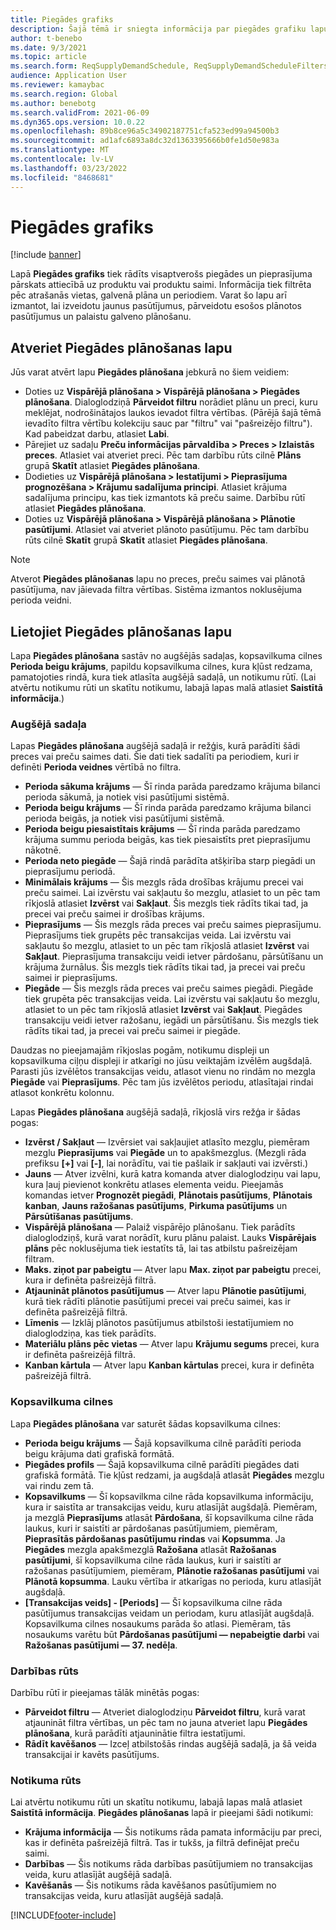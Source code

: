 ```yaml
---
title: Piegādes grafiks
description: Šajā tēmā ir sniegta informācija par piegādes grafiku lapu un tās iespējām.
author: t-benebo
ms.date: 9/3/2021
ms.topic: article
ms.search.form: ReqSupplyDemandSchedule, ReqSupplyDemandScheduleFilters, ReqSupplyDemandItemDetails, ReqTransFuturesActionsPart, ReqSupplyDemandOverviewLegendPart
audience: Application User
ms.reviewer: kamaybac
ms.search.region: Global
ms.author: benebotg
ms.search.validFrom: 2021-06-09
ms.dyn365.ops.version: 10.0.22
ms.openlocfilehash: 89b8ce96a5c34902187751cfa523ed99a94500b3
ms.sourcegitcommit: ad1afc6893a8dc32d1363395666b0fe1d50e983a
ms.translationtype: MT
ms.contentlocale: lv-LV
ms.lasthandoff: 03/23/2022
ms.locfileid: "8468681"
---
```

# <a name="supply-schedule"></a>Piegādes grafiks

[!include [banner](../includes/banner.md)]

Lapā **Piegādes grafiks** tiek rādīts visaptverošs piegādes un pieprasījuma pārskats attiecībā uz produktu vai produktu saimi. Informācija tiek filtrēta pēc atrašanās vietas, galvenā plāna un periodiem. Varat šo lapu arī izmantot, lai izveidotu jaunus pasūtījumus, pārveidotu esošos plānotos pasūtījumus un palaistu galveno plānošanu.

## <a name="open-the-supply-schedule-page"></a>Atveriet Piegādes plānošanas lapu

Jūs varat atvērt lapu **Piegādes plānošana** jebkurā no šiem veidiem:

- Doties uz **Vispārējā plānošana \> Vispārējā plānošana \> Piegādes plānošana**. Dialoglodziņā **Pārveidot filtru** norādiet plānu un preci, kuru meklējat, nodrošinātajos laukos ievadot filtra vērtības. (Pārējā šajā tēmā ievadīto filtra vērtību kolekciju sauc par "filtru" vai "pašreizējo filtru"). Kad pabeidzat darbu, atlasiet **Labi**.
- Pārejiet uz sadaļu **Preču informācijas pārvaldība \> Preces \> Izlaistās preces**. Atlasiet vai atveriet preci. Pēc tam darbību rūts cilnē **Plāns** grupā **Skatīt** atlasiet **Piegādes plānošana**.
- Dodieties uz **Vispārējā plānošana \> Iestatījumi \> Pieprasījuma prognozēšana \> Krājumu sadalījuma principi**. Atlasiet krājuma sadalījuma principu, kas tiek izmantots kā preču saime. Darbību rūtī atlasiet **Piegādes plānošana**.
- Doties uz **Vispārējā plānošana \> Vispārējā plānošana \> Plānotie pasūtījumi**. Atlasiet vai atveriet plānoto pasūtījumu. Pēc tam darbību rūts cilnē **Skatīt** grupā **Skatīt** atlasiet **Piegādes plānošana**.

> [!NOTE]
> Atverot **Piegādes plānošanas** lapu no preces, preču saimes vai plānotā pasūtījuma, nav jāievada filtra vērtības. Sistēma izmantos noklusējuma perioda veidni.

## <a name="use-the-supply-schedule-page"></a>Lietojiet Piegādes plānošanas lapu

Lapa **Piegādes plānošana** sastāv no augšējās sadaļas, kopsavilkuma cilnes **Perioda beigu krājums**, papildu kopsavilkuma cilnes, kura kļūst redzama, pamatojoties rindā, kura tiek atlasīta augšējā sadaļā, un notikumu rūtī. (Lai atvērtu notikumu rūti un skatītu notikumu, labajā lapas malā atlasiet **Saistītā informācija**.)

### <a name="upper-section"></a>Augšējā sadaļa

Lapas **Piegādes plānošana** augšējā sadaļā ir režģis, kurā parādīti šādi preces vai preču saimes dati. Šie dati tiek sadalīti pa periodiem, kuri ir definēti **Perioda veidnes** vērtībā no filtra.

- **Perioda sākuma krājums** — Šī rinda parāda paredzamo krājuma bilanci perioda sākumā, ja notiek visi pasūtījumi sistēmā.
- **Perioda beigu krājums** — Šī rinda parāda paredzamo krājuma bilanci perioda beigās, ja notiek visi pasūtījumi sistēmā.
- **Perioda beigu piesaistītais krājums** — Šī rinda parāda paredzamo krājuma summu perioda beigās, kas tiek piesaistīts pret pieprasījumu nākotnē.
- **Perioda neto piegāde** — Šajā rindā parādīta atšķirība starp piegādi un pieprasījumu periodā.
- **Minimālais krājums** — Šis mezgls rāda drošības krājumu precei vai preču saimei. Lai izvērstu vai sakļautu šo mezglu, atlasiet to un pēc tam rīkjoslā atlasiet **Izvērst** vai **Sakļaut**. Šis mezgls tiek rādīts tikai tad, ja precei vai preču saimei ir drošības krājums.
- **Pieprasījums** — Šis mezgls rāda preces vai preču saimes pieprasījumu. Pieprasījums tiek grupēts pēc transakcijas veida. Lai izvērstu vai sakļautu šo mezglu, atlasiet to un pēc tam rīkjoslā atlasiet **Izvērst** vai **Sakļaut**. Pieprasījuma transakciju veidi ietver pārdošanu, pārsūtīšanu un krājuma žurnālus. Šis mezgls tiek rādīts tikai tad, ja precei vai preču saimei ir pieprasījums.
- **Piegāde** — Šis mezgls rāda preces vai preču saimes piegādi. Piegāde tiek grupēta pēc transakcijas veida. Lai izvērstu vai sakļautu šo mezglu, atlasiet to un pēc tam rīkjoslā atlasiet **Izvērst** vai **Sakļaut**. Piegādes transakciju veidi ietver ražošanu, iegādi un pārsūtīšanu. Šis mezgls tiek rādīts tikai tad, ja precei vai preču saimei ir piegāde.

Daudzas no pieejamajām rīkjoslas pogām, notikumu displeji un kopsavilkuma ciļņu displeji ir atkarīgi no jūsu veiktajām izvēlēm augšdaļā. Parasti jūs izvēlētos transakcijas veidu, atlasot vienu no rindām no mezgla **Piegāde** vai **Pieprasījums**. Pēc tam jūs izvēlētos periodu, atlasītajai rindai atlasot konkrētu kolonnu.

Lapas **Piegādes plānošana** augšējā sadaļā, rīkjoslā virs režģa ir šādas pogas:

- **Izvērst / Sakļaut** — Izvērsiet vai sakļaujiet atlasīto mezglu, piemēram mezglu **Pieprasījums** vai **Piegāde** un to apakšmezglus. (Mezgli rāda prefiksu **\[+\]** vai **\[-\]**, lai norādītu, vai tie pašlaik ir sakļauti vai izvērsti.)
- **Jauns** — Atver izvēlni, kurā katra komanda atver dialoglodziņu vai lapu, kura ļauj pievienot konkrētu atlases elementa veidu. Pieejamās komandas ietver **Prognozēt piegādi**, **Plānotais pasūtījums**, **Plānotais kanban**, **Jauns ražošanas pasūtījums**, **Pirkuma pasūtījums** un **Pārsūtīšanas pasūtījums**.
- **Vispārējā plānošana** — Palaiž vispārējo plānošanu. Tiek parādīts dialoglodziņš, kurā varat norādīt, kuru plānu palaist. Lauks **Vispārējais plāns** pēc noklusējuma tiek iestatīts tā, lai tas atbilstu pašreizējam filtram.
- **Maks. ziņot par pabeigtu** — Atver lapu **Max. ziņot par pabeigtu** precei, kura ir definēta pašreizējā filtrā.
- **Atjaunināt plānotos pasūtījumus** — Atver lapu **Plānotie pasūtījumi**, kurā tiek rādīti plānotie pasūtījumi precei vai preču saimei, kas ir definēta pašreizējā filtrā.
- **Līmenis** — Izklāj plānotos pasūtījumus atbilstoši iestatījumiem no dialoglodziņa, kas tiek parādīts.
- **Materiālu plāns pēc vietas** — Atver lapu **Krājumu segums** precei, kura ir definēta pašreizējā filtrā.
- **Kanban kārtula** — Atver lapu **Kanban kārtulas** precei, kura ir definēta pašreizējā filtrā.

### <a name="fasttabs"></a>Kopsavilkuma cilnes

Lapa **Piegādes plānošana** var saturēt šādas kopsavilkuma cilnes:

- **Perioda beigu krājums** — Šajā kopsavilkuma cilnē parādīti perioda beigu krājuma dati grafiskā formātā.
- **Piegādes profils** — Šajā kopsavilkuma cilnē parādīti piegādes dati grafiskā formātā. Tie kļūst redzami, ja augšdaļā atlasāt **Piegādes** mezglu vai rindu zem tā.
- **Kopsavilkums** — Šī kopsavilkma cilne rāda kopsavilkuma informāciju, kura ir saistīta ar transakcijas veidu, kuru atlasījāt augšdaļā. Piemēram, ja mezglā **Pieprasījums** atlasāt **Pārdošana**, šī kopsavilkuma cilne rāda laukus, kuri ir saistīti ar pārdošanas pasūtījumiem, piemēram, **Pieprasītās pārdošanas pasūtījumu rindas** vai **Kopsumma**. Ja **Piegādes** mezgla apakšmezglā **Ražošana** atlasāt **Ražošanas pasūtījumi**, šī kopsavilkuma cilne rāda laukus, kuri ir saistīti ar ražošanas pasūtījumiem, piemēram, **Plānotie ražošanas pasūtījumi** vai **Plānotā kopsumma**. Lauku vērtība ir atkarīgas no perioda, kuru atlasījāt augšdaļā. 
- **\[Transakcijas veids\] - \[Periods\]** — Šī kopsavilkuma cilne rāda pasūtījumus transakcijas veidam un periodam, kuru atlasījāt augšdaļā. Kopsavilkuma cilnes nosaukums parāda šo atlasi. Piemēram, tās nosaukums varētu būt **Pārdošanas pasūtījumi — nepabeigtie darbi** vai **Ražošanas pasūtījumi — 37. nedēļa**.

### <a name="action-pane"></a>Darbības rūts

Darbību rūtī ir pieejamas tālāk minētās pogas:

- **Pārveidot filtru** — Atveriet dialoglodziņu **Pārveidot filtru**, kurā varat atjaunināt filtra vērtības, un pēc tam no jauna atveriet lapu **Piegādes plānošana**, kurā parādīti atjauninātie filtra iestatījumi.
- **Rādīt kavēšanos** — Izceļ atbilstošās rindas augšējā sadaļā, ja šā veida transakcijai ir kavēts pasūtījums.

### <a name="factbox-pane"></a>Notikuma rūts

Lai atvērtu notikumu rūti un skatītu notikumu, labajā lapas malā atlasiet **Saistītā informācija**. **Piegādes plānošanas** lapā ir pieejami šādi notikumi:

- **Krājuma informācija** — Šis notikums rāda pamata informāciju par preci, kas ir definēta pašreizējā filtrā. Tas ir tukšs, ja filtrā definējat preču saimi.
- **Darbības** — Šis notikums rāda darbības pasūtījumiem no transakcijas veida, kuru atlasījāt augšējā sadaļā.
- **Kavēšanās** — Šis notikums rāda kavēšanos pasūtījumiem no transakcijas veida, kuru atlasījāt augšējā sadaļā.

[!INCLUDE[footer-include](../../includes/footer-banner.md)]
